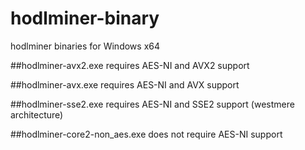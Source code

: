 # hodlminer-binary
hodlminer binaries for Windows x64

##hodlminer-avx2.exe
requires AES-NI and AVX2 support

##hodlminer-avx.exe
requires AES-NI and AVX support

##hodlminer-sse2.exe
requires AES-NI and SSE2 support (westmere architecture)

##hodlminer-core2-non_aes.exe
does not require AES-NI support


